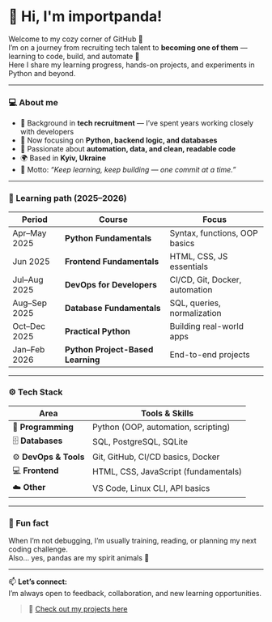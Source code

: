 # 🐼 Hi, I'm importpanda!

Welcome to my cozy corner of GitHub 🌿  
I’m on a journey from recruiting tech talent to **becoming one of them** — learning to code, build, and automate 🧠  
Here I share my learning progress, hands-on projects, and experiments in Python and beyond.

---

### 💻 About me
- 💬 Background in **tech recruitment** — I’ve spent years working closely with developers  
- 🧩 Now focusing on **Python, backend logic, and databases**  
- 🚀 Passionate about **automation, data, and clean, readable code**  
- 🌍 Based in **Kyiv, Ukraine**  
- 🐼 Motto: *“Keep learning, keep building — one commit at a time.”*

---

### 🧠 Learning path (2025–2026)
| Period | Course | Focus |
|---------|---------|--------|
| Apr–May 2025 | **Python Fundamentals** | Syntax, functions, OOP basics |
| Jun 2025 | **Frontend Fundamentals** | HTML, CSS, JS essentials |
| Jul–Aug 2025 | **DevOps for Developers** | CI/CD, Git, Docker, automation |
| Aug–Sep 2025 | **Database Fundamentals** | SQL, queries, normalization |
| Oct–Dec 2025 | **Practical Python** | Building real-world apps |
| Jan–Feb 2026 | **Python Project-Based Learning** | End-to-end projects |

---

### ⚙️ Tech Stack
| Area | Tools & Skills |
|------|----------------|
| 🐍 **Programming** | Python (OOP, automation, scripting) |
| 🗄️ **Databases** | SQL, PostgreSQL, SQLite |
| ⚙️ **DevOps & Tools** | Git, GitHub, CI/CD basics, Docker |
| 💻 **Frontend** | HTML, CSS, JavaScript (fundamentals) |
| ☁️ **Other** | VS Code, Linux CLI, API basics |

---

### 🐾 Fun fact
When I’m not debugging, I’m usually training, reading, or planning my next coding challenge.  
Also… yes, pandas are my spirit animals 🐼

---

📫 **Let’s connect:**  
I’m always open to feedback, collaboration, and new learning opportunities.  
> 🔗 [Check out my projects here](https://github.com/vremeniuk?tab=repositories)
